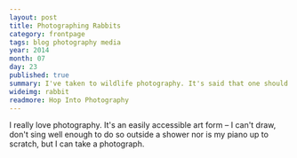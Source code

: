 ```yaml
---
layout: post
title: Photographing Rabbits
category: frontpage
tags: blog photography media
year: 2014
month: 07
day: 23
published: true
summary: I've taken to wildlife photography. It's said that one should never work with animals. I rather enjoy it.
wideimg: rabbit
readmore: Hop Into Photography
---
```

I really love photography. It's an easily accessible art form &ndash; I can't draw, don't sing well enough to do so outside a shower nor is my piano up to scratch, but I can take a photograph.